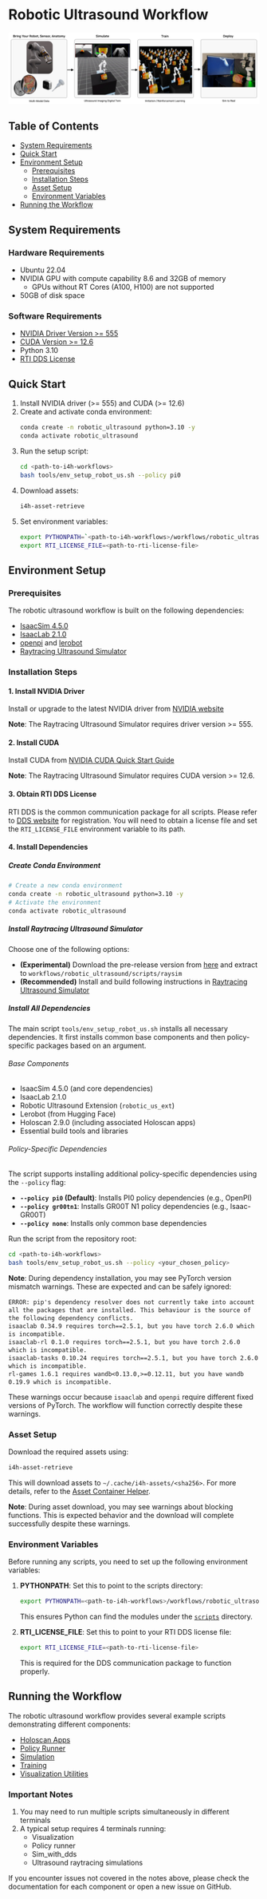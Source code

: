 # Robotic Ultrasound Workflow

![Robotic Ultrasound Workflow](../../docs/source/robotic_us_workflow.jpg)

## Table of Contents
- [System Requirements](#system-requirements)
- [Quick Start](#quick-start)
- [Environment Setup](#environment-setup)
  - [Prerequisites](#prerequisites)
  - [Installation Steps](#installation-steps)
  - [Asset Setup](#asset-setup)
  - [Environment Variables](#environment-variables)
- [Running the Workflow](#running-the-workflow)

## System Requirements

### Hardware Requirements
- Ubuntu 22.04
- NVIDIA GPU with compute capability 8.6 and 32GB of memory
    - GPUs without RT Cores (A100, H100) are not supported
- 50GB of disk space

### Software Requirements
- [NVIDIA Driver Version >= 555](https://www.nvidia.com/en-us/drivers/)
- [CUDA Version >= 12.6]((https://developer.nvidia.com/cuda-downloads))
- Python 3.10
- [RTI DDS License](https://www.rti.com/free-trial)

## Quick Start

1. Install NVIDIA driver (>= 555) and CUDA (>= 12.6)
2. Create and activate conda environment:
   ```bash
   conda create -n robotic_ultrasound python=3.10 -y
   conda activate robotic_ultrasound
   ```
3. Run the setup script:
   ```bash
   cd <path-to-i4h-workflows>
   bash tools/env_setup_robot_us.sh --policy pi0
   ```
4. Download assets:
   ```bash
   i4h-asset-retrieve
   ```
5. Set environment variables:
   ```bash
   export PYTHONPATH=`<path-to-i4h-workflows>/workflows/robotic_ultrasound/scripts:<path-to-i4h-workflows>`
   export RTI_LICENSE_FILE=<path-to-rti-license-file>
   ```

## Environment Setup

### Prerequisites

The robotic ultrasound workflow is built on the following dependencies:
- [IsaacSim 4.5.0](https://docs.isaacsim.omniverse.nvidia.com/4.5.0/index.html)
- [IsaacLab 2.1.0](https://isaac-sim.github.io/IsaacLab/v2.1.0/index.html)
- [openpi](https://github.com/Physical-Intelligence/openpi) and [lerobot](https://github.com/huggingface/lerobot)
- [Raytracing Ultrasound Simulator](https://github.com/isaac-for-healthcare/i4h-sensor-simulation/tree/main/ultrasound-raytracing)

### Installation Steps

#### 1. Install NVIDIA Driver
Install or upgrade to the latest NVIDIA driver from [NVIDIA website](https://www.nvidia.com/en-us/drivers/)

**Note**: The Raytracing Ultrasound Simulator requires driver version >= 555.

#### 2. Install CUDA
Install CUDA from [NVIDIA CUDA Quick Start Guide](https://docs.nvidia.com/cuda/cuda-quick-start-guide/index.html)

**Note**: The Raytracing Ultrasound Simulator requires CUDA version >= 12.6.

#### 3. Obtain RTI DDS License
RTI DDS is the common communication package for all scripts. Please refer to [DDS website](https://www.rti.com/products) for registration. You will need to obtain a license file and set the `RTI_LICENSE_FILE` environment variable to its path.

#### 4. Install Dependencies

##### Create Conda Environment
```bash
# Create a new conda environment
conda create -n robotic_ultrasound python=3.10 -y
# Activate the environment
conda activate robotic_ultrasound
```

##### Install Raytracing Ultrasound Simulator
Choose one of the following options:
- **(Experimental)** Download the pre-release version from [here](https://github.com/isaac-for-healthcare/i4h-sensor-simulation/releases/tag/v0.2.0rc1) and extract to `workflows/robotic_ultrasound/scripts/raysim`
- **(Recommended)** Install and build following instructions in [Raytracing Ultrasound Simulator](https://github.com/isaac-for-healthcare/i4h-sensor-simulation/tree/main/ultrasound-raytracing#installation)

##### Install All Dependencies
The main script `tools/env_setup_robot_us.sh` installs all necessary dependencies. It first installs common base components and then policy-specific packages based on an argument.

###### Base Components
- IsaacSim 4.5.0 (and core dependencies)
- IsaacLab 2.1.0
- Robotic Ultrasound Extension (`robotic_us_ext`)
- Lerobot (from Hugging Face)
- Holoscan 2.9.0 (including associated Holoscan apps)
- Essential build tools and libraries

###### Policy-Specific Dependencies
The script supports installing additional policy-specific dependencies using the `--policy` flag:
- **`--policy pi0` (Default)**: Installs PI0 policy dependencies (e.g., OpenPI)
- **`--policy gr00tn1`**: Installs GR00T N1 policy dependencies (e.g., Isaac-GR00T)
- **`--policy none`**: Installs only common base dependencies

Run the script from the repository root:
```bash
cd <path-to-i4h-workflows>
bash tools/env_setup_robot_us.sh --policy <your_chosen_policy>
```

**Note**: During dependency installation, you may see PyTorch version mismatch warnings. These are expected and can be safely ignored:
```
ERROR: pip's dependency resolver does not currently take into account all the packages that are installed. This behaviour is the source of the following dependency conflicts.
isaaclab 0.34.9 requires torch==2.5.1, but you have torch 2.6.0 which is incompatible.
isaaclab-rl 0.1.0 requires torch==2.5.1, but you have torch 2.6.0 which is incompatible.
isaaclab-tasks 0.10.24 requires torch==2.5.1, but you have torch 2.6.0 which is incompatible.
rl-games 1.6.1 requires wandb<0.13.0,>=0.12.11, but you have wandb 0.19.9 which is incompatible.
```
These warnings occur because `isaaclab` and `openpi` require different fixed versions of PyTorch. The workflow will function correctly despite these warnings.

### Asset Setup

Download the required assets using:
```bash
i4h-asset-retrieve
```

This will download assets to `~/.cache/i4h-assets/<sha256>`. For more details, refer to the [Asset Container Helper](https://github.com/isaac-for-healthcare/i4h-asset-catalog/blob/v0.2.0rc1/docs/catalog_helper.md).

**Note**: During asset download, you may see warnings about blocking functions. This is expected behavior and the download will complete successfully despite these warnings.

### Environment Variables

Before running any scripts, you need to set up the following environment variables:

1. **PYTHONPATH**: Set this to point to the scripts directory:
   ```bash
   export PYTHONPATH=<path-to-i4h-workflows>/workflows/robotic_ultrasound/scripts
   ```
   This ensures Python can find the modules under the [`scripts`](./scripts) directory.

2. **RTI_LICENSE_FILE**: Set this to point to your RTI DDS license file:
   ```bash
   export RTI_LICENSE_FILE=<path-to-rti-license-file>
   ```
   This is required for the DDS communication package to function properly.


## Running the Workflow

The robotic ultrasound workflow provides several example scripts demonstrating different components:

- [Holoscan Apps](./scripts/holoscan_apps)
- [Policy Runner](./scripts/policy_runner)
- [Simulation](./scripts/simulation)
- [Training](./scripts/training)
- [Visualization Utilities](./scripts/utils)

### Important Notes
1. You may need to run multiple scripts simultaneously in different terminals
2. A typical setup requires 4 terminals running:
   - Visualization
   - Policy runner
   - Sim_with_dds
   - Ultrasound raytracing simulations

If you encounter issues not covered in the notes above, please check the documentation for each component or open a new issue on GitHub.
